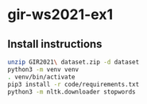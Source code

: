 # gir-ws2021-ex1

## Install instructions

```bash
unzip GIR2021\ dataset.zip -d dataset
python3 -m venv venv
. venv/bin/activate
pip3 install -r code/requirements.txt
python3 -m nltk.downloader stopwords
```